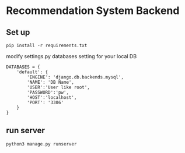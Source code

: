 # Recommendation System Backend

## Set up
```
pip install -r requirements.txt 
```
modify settings.py databases setting for your local DB
```
DATABASES = {
    'default': {
        'ENGINE': 'django.db.backends.mysql',
        'NAME': 'DB Name',
        'USER':'User like root',
        'PASSWORD':'pw',
        'HOST':'localhost',
        'PORT': '3306'
    }
}
```
## run server
```
python3 manage.py runserver
```

